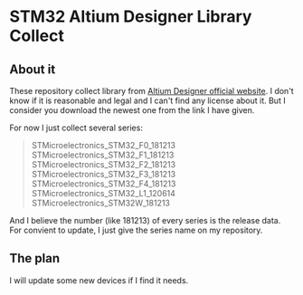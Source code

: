# STM32 Altium Designer Library Collect

## About it
These repository collect library from [Altium Designer official website](https://designcontent.live.altium.com/#ReferenceDesigns). I don't know if it is reasonable and legal and I can't find any license about it. But I consider you download the newest one from the link I have given.

For now I just collect several series:

> STMicroelectronics_STM32_F0_181213
> STMicroelectronics_STM32_F1_181213
> STMicroelectronics_STM32_F2_181213
> STMicroelectronics_STM32_F3_181213
> STMicroelectronics_STM32_F4_181213
> STMicroelectronics_STM32_L1_120614
> STMicroelectronics_STM32W_181213


And I believe the number (like 181213)  of every series is the release data. For convient to update, I just give the series name on my repository. 

## The plan
I will update some new devices if I find it needs.